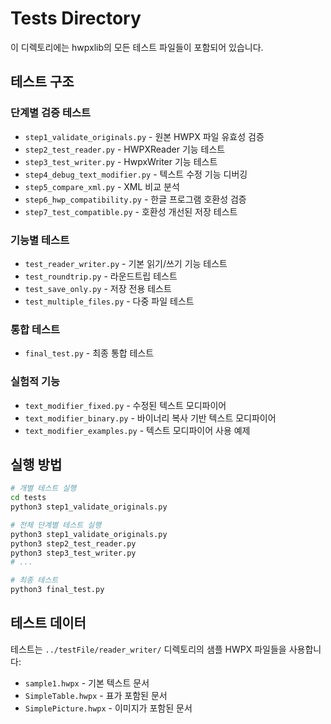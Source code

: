 # Tests Directory

이 디렉토리에는 hwpxlib의 모든 테스트 파일들이 포함되어 있습니다.

## 테스트 구조

### 단계별 검증 테스트
- `step1_validate_originals.py` - 원본 HWPX 파일 유효성 검증
- `step2_test_reader.py` - HWPXReader 기능 테스트  
- `step3_test_writer.py` - HwpxWriter 기능 테스트
- `step4_debug_text_modifier.py` - 텍스트 수정 기능 디버깅
- `step5_compare_xml.py` - XML 비교 분석
- `step6_hwp_compatibility.py` - 한글 프로그램 호환성 검증
- `step7_test_compatible.py` - 호환성 개선된 저장 테스트

### 기능별 테스트
- `test_reader_writer.py` - 기본 읽기/쓰기 기능 테스트
- `test_roundtrip.py` - 라운드트립 테스트
- `test_save_only.py` - 저장 전용 테스트
- `test_multiple_files.py` - 다중 파일 테스트

### 통합 테스트
- `final_test.py` - 최종 통합 테스트

### 실험적 기능
- `text_modifier_fixed.py` - 수정된 텍스트 모디파이어
- `text_modifier_binary.py` - 바이너리 복사 기반 텍스트 모디파이어
- `text_modifier_examples.py` - 텍스트 모디파이어 사용 예제

## 실행 방법

```bash
# 개별 테스트 실행
cd tests
python3 step1_validate_originals.py

# 전체 단계별 테스트 실행
python3 step1_validate_originals.py
python3 step2_test_reader.py
python3 step3_test_writer.py
# ...

# 최종 테스트
python3 final_test.py
```

## 테스트 데이터

테스트는 `../testFile/reader_writer/` 디렉토리의 샘플 HWPX 파일들을 사용합니다:
- `sample1.hwpx` - 기본 텍스트 문서
- `SimpleTable.hwpx` - 표가 포함된 문서  
- `SimplePicture.hwpx` - 이미지가 포함된 문서

